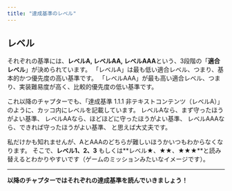 ```yaml
---
title: "達成基準のレベル"
---
```


## レベル

それぞれの基準には、**レベルA, レベルAA, レベルAAA**という、3段階の「**適合レベル**」が決められています。
「レベルA」は最も低い適合レベル、つまり、基本的かつ優先度の高い基準です。
「レベルAAA」が最も高い適合レベル、つまり、実装難易度が高く、比較的優先度の低い基準です。

これ以降のチャプターでも、「達成基準 1.1.1 非テキストコンテンツ（レベルA）」のように、カッコ内にレベルを記載しています。
レベルAなら、まず守ったほうがよい基準、
レベルAAなら、ほどほどに守ったほうがよい基準、
レベルAAAなら、できれば守ったほうがよい基準、
と思えば大丈夫です。

私だけかも知れませんが、AとAAAのどちらが難しいほうかいつもわからなくなります。
そこで、**レベル1、2、3** もしくは**レベル★、★★、★★★**と読み替えるとわかりやすいです（ゲームのミッションみたいなイメージです）。

---

**以降のチャプターではそれぞれの達成基準を読んでいきましょう！**
